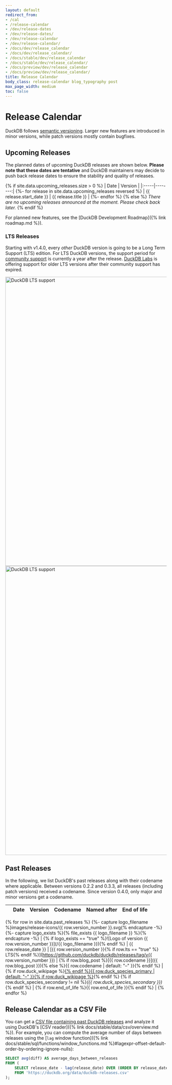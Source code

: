 ```yaml
---
layout: default
redirect_from:
- /cal
- /release-calendar
- /dev/release-dates
- /dev/release-dates/
- /dev/release-calendar
- /dev/release-calendar/
- /docs/dev/release_calendar
- /docs/dev/release_calendar/
- /docs/stable/dev/release_calendar
- /docs/stable/dev/release_calendar/
- /docs/preview/dev/release_calendar
- /docs/preview/dev/release_calendar/
title: Release Calendar
body_class: release-calendar blog_typography post
max_page_width: medium
toc: false
---
```


<div class="wrap pagetitle">
  <h1>Release Calendar</h1>
</div>

DuckDB follows [semantic versioning](https://semver.org/spec/v2.0.0.html).
Larger new features are introduced in minor versions,
while patch versions mostly contain bugfixes.

## Upcoming Releases

The planned dates of upcoming DuckDB releases are shown below.
**Please note that these dates are tentative** and DuckDB maintainers may decide to push back release dates to ensure the stability and quality of releases.

<!-- markdownlint-disable MD055 MD056 MD058 -->

{% if site.data.upcoming_releases.size > 0 %}
| Date | Version |
|:-----|--------:|
{%- for release in site.data.upcoming_releases reversed %}
| {{ release.start_date }} | {{ release.title }} |
{%- endfor %}
{% else %}
_There are no upcoming releases announced at the moment. Please check back later._
{% endif %}

<!-- markdownlint-enable MD055 MD056 MD058 -->

For planned new features, see the [DuckDB Development Roadmap]({% link roadmap.md %}).

### LTS Releases

Starting with v1.4.0, every _other_ DuckDB version is going to be a Long Term Support (LTS) edition.
For LTS DuckDB versions, the support period for [community support](https://duckdblabs.com/community_support_policy/) is currently a year after the release.
[DuckDB Labs](https://duckdblabs.com/) is offering support for older LTS versions after their community support has expired.

<img src="{{ site.baseurl }}/images/blog/lts-support-light.svg" alt="DuckDB LTS support" width="900" class=".lightmode-img">
<img src="{{ site.baseurl }}/images/blog/lts-support-dark.svg" alt="DuckDB LTS support" width="900" class=".darkmode-img">

## Past Releases

In the following, we list DuckDB's past releases along with their codename where applicable.
Between versions 0.2.2 and 0.3.3, all releases (including patch versions) received a codename.
Since version 0.4.0, only major and minor versions get a codename.

<!-- markdownlint-disable MD034 MD055 MD056 MD058 -->

|      | Date | Version | Codename | Named after | End of life      |
|------|:-----|--------:|----------|-------------|------------------|
{% for row in site.data.past_releases %}
  {%- capture logo_filename %}images/release-icons/{{ row.version_number }}.svg{% endcapture -%}
  {%- capture logo_exists %}{% file_exists {{ logo_filename }} %}{% endcapture -%}
  | {% if logo_exists == "true" %}![Logo of version {{ row.version_number }}](/{{ logo_filename }}){% endif %} | {{ row.release_date }} | [{{ row.version_number }}{% if row.lts == "true" %} LTS{% endif %}](https://github.com/duckdb/duckdb/releases/tag/v{{ row.version_number }}) | {% if row.blog_post %}[{{ row.codename }}]({{ row.blog_post }}){% else %}{{ row.codename | default: "–" }}{% endif %} | {% if row.duck_wikipage %}<a href="{{ row.duck_wikipage }}">{% endif %}{{ row.duck_species_primary | default: "–" }}{% if row.duck_wikipage %}</a>{% endif %} {% if row.duck_species_secondary != nil %}_({{ row.duck_species_secondary }})_{% endif %} | {% if row.end_of_life %}{{ row.end_of_life }}{% endif %} |
{% endfor %}

<!-- markdownlint-enable MD034 MD055 MD056 MD058 -->

## Release Calendar as a CSV File

You can get a [CSV file containing past DuckDB releases](/data/duckdb-releases.csv) and analyze it using DuckDB's [CSV reader]({% link docs/stable/data/csv/overview.md %}).
For example, you can compute the average number of days between releases using the [`lag` window function]({% link docs/stable/sql/functions/window_functions.md %}#lagexpr-offset-default-order-by-ordering-ignore-nulls):

```sql
SELECT avg(diff) AS average_days_between_releases
FROM (
    SELECT release_date - lag(release_date) OVER (ORDER BY release_date) AS diff
    FROM 'https://duckdb.org/data/duckdb-releases.csv'
);
```
